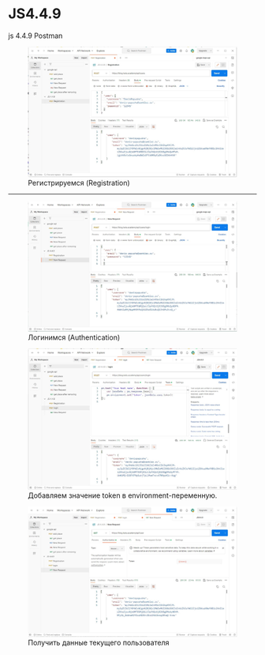 # JS4.4.9
js 4.4.9 Postman
<figure>
  <img src="https://github.com/DenisPapushaJava/JS4.4.9/blob/main/create%20user%20(post).jpg?raw=true">
  <figcaption>Регистрируемся (Registration)</figcaption>
</figure>
<hr>
<figure>
  <img src="https://github.com/DenisPapushaJava/JS4.4.9/blob/main/loginIn%20(post).jpg?raw=true">
   <figcaption>Логинимся (Authentication)</figcaption>
</figure>
<figure>
  <img src="https://github.com/DenisPapushaJava/JS4.4.9/blob/main/token.jpg?raw=true">
   <figcaption>Добавляем значение token в environment-переменную.</figcaption>
</figure>
<figure>
  <img src="https://github.com/DenisPapushaJava/JS4.4.9/blob/main/getUser%20(GET).jpg?raw=true">
   <figcaption>Получить данные текущего пользователя</figcaption>
</figure>




